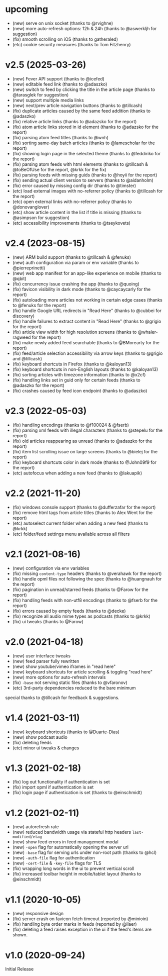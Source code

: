 # upcoming

- (new) serve on unix socket (thanks to @rvighne)
- (new) more auto-refresh options: 12h & 24h (thanks to @aswerkljh for suggestion)
- (fix) smooth scrolling on iOS (thanks to gatheraled)
- (etc) cookie security measures (thanks to Tom Fitzhenry)

# v2.5 (2025-03-26)

- (new) Fever API support (thanks to @icefed)
- (new) editable feed link (thanks to @adaszko)
- (new) switch to feed by clicking the title in the article page (thanks to @tarasglek for suggestion)
- (new) support multiple media links
- (new) next/prev article navigation buttons (thanks to @tillcash)
- (fix) duplicate articles caused by the same feed addition (thanks to @adaszko)
- (fix) relative article links (thanks to @adazsko for the report)
- (fix) atom article links stored in id element (thanks to @adazsko for the report)
- (fix) parsing atom feed titles (thanks to @wnh)
- (fix) sorting same-day batch articles (thanks to @lamescholar for the report)
- (fix) showing login page in the selected theme (thanks to @feddiriko for the report)
- (fix) parsing atom feeds with html elements (thanks to @tillcash & @toBeOfUse for the report, @krkk for the fix)
- (fix) parsing feeds with missing guids (thanks to @hoyii for the report)
- (fix) sending actual client version to servers (thanks to @aidanholm)
- (fix) error caused by missing config dir (thanks to @timster)
- (etc) load external images with no-referrer policy (thanks to @tillcash for the report)
- (etc) open external links with no-referrer policy (thanks to @donovanglover)
- (etc) show article content in the list if title is missing (thanks to @asimpson for suggestion)
- (etc) accessibility improvements (thanks to @tseykovets)

# v2.4 (2023-08-15)

- (new) ARM build support (thanks to @tillcash & @fenuks)
- (new) auth configuration via param or env variable (thanks to @pierreprinetti)
- (new) web app manifest for an app-like experience on mobile (thanks to @qbit)
- (fix) concurrency issue crashing the app (thanks to @quoing)
- (fix) favicon visibility in dark mode (thanks to @caycaycarly for the report)
- (fix) autoloading more articles not working in certain edge cases (thanks to @fenuks for the report)
- (fix) handle Google URL redirects in "Read Here" (thanks to @cubbei for discovery)
- (fix) handle failures to extract content in "Read Here" (thanks to @grigio for the report)
- (fix) article view width for high resolution screens (thanks to @whaler-ragweed for the report)
- (fix) make newly added feed searchable (thanks to @BMorearty for the report)
- (fix) feed/article selection accessibility via arrow keys (thanks to @grigio and @tillcash)
- (fix) keyboard shortcuts in Firefox (thanks to @kaloyan13)
- (fix) keyboard shortcuts in non-English layouts (thanks to @kaloyan13)
- (fix) sorting articles with timezone information (thanks to @x2cf)
- (fix) handling links set in guid only for certain feeds (thanks to @adaszko for the report)
- (fix) crashes caused by feed icon endpoint (thanks to @adaszko)

# v2.3 (2022-05-03)

- (fix) handling encodings (thanks to @f100024 & @fserb)
- (fix) parsing xml feeds with illegal characters (thanks to @stepelu for the report)
- (fix) old articles reappearing as unread (thanks to @adaszko for the report)
- (fix) item list scrolling issue on large screens (thanks to @bielej for the report)
- (fix) keyboard shortcuts color in dark mode (thanks to @John09f9 for the report)
- (etc) autofocus when adding a new feed (thanks to @lakuapik)

# v2.2 (2021-11-20)

- (fix) windows console support (thanks to @dufferzafar for the report)
- (fix) remove html tags from article titles (thanks to Alex Went for the report)
- (etc) autoselect current folder when adding a new feed (thanks to @krkk)
- (etc) folder/feed settings menu available across all filters

# v2.1 (2021-08-16)

- (new) configuration via env variables
- (fix) missing `content-type` headers (thanks to @verahawk for the report)
- (fix) handle opml files not following the spec (thanks to @huangnauh for the report)
- (fix) pagination in unread/starred feeds (thanks to @Farow for the report)
- (fix) handling feeds with non-utf8 encodings (thanks to @fserb for the report)
- (fix) errors caused by empty feeds (thanks to @decke)
- (fix) recognize all audio mime types as podcasts (thanks to @krkk)
- (fix) ui tweaks (thanks to @Farow)

# v2.0 (2021-04-18)

- (new) user interface tweaks
- (new) feed parser fully rewritten
- (new) show youtube/vimeo iframes in "read here"
- (new) keyboard shortcuts for article scrolling & toggling "read here"
- (new) more options for auto-refresh intervals
- (fix) `-base` not serving static files (thanks to @vfaronov)
- (etc) 3rd-party dependencies reduced to the bare minimum

special thanks to @tillcash for feedback & suggestions.

# v1.4 (2021-03-11)

- (new) keyboard shortcuts (thanks to @Duarte-Dias)
- (new) show podcast audio
- (fix) deleting feeds
- (etc) minor ui tweaks & changes

# v1.3 (2021-02-18)

- (fix) log out functionality if authentication is set
- (fix) import opml if authentication is set
- (fix) login page if authentication is set (thanks to @einschmidt)

# v1.2 (2021-02-11)

- (new) autorefresh rate
- (new) reduced bandwidth usage via stateful http headers `last-modified/etag`
- (new) show feed errors in feed management modal
- (new) `-open` flag for automatically opening the server url
- (new) `-base` flag for serving urls under non-root path (thanks to @hcl)
- (new) `-auth-file` flag for authentication
- (new) `-cert-file` & `-key-file` flags for TLS
- (fix) wrapping long words in the ui to prevent vertical scroll
- (fix) increased toolbar height in mobile/tablet layout (thanks to @einschmidt)

# v1.1 (2020-10-05)

- (new) responsive design
- (fix) server crash on favicon fetch timeout (reported by @minioin)
- (fix) handling byte order marks in feeds (reported by @ilaer)
- (fix) deleting a feed raises exception in the ui if the feed's items are shown.

# v1.0 (2020-09-24)

Initial Release
